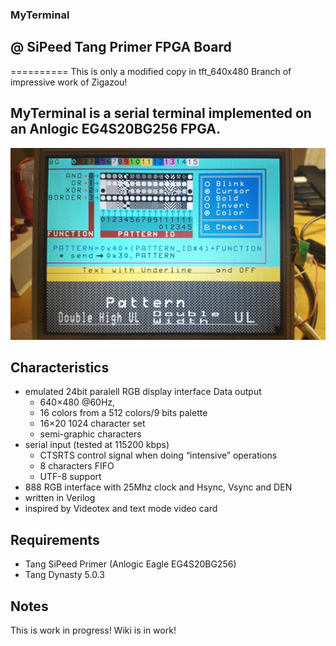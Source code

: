 ### MyTerminal 
## @ SiPeed Tang Primer FPGA Board
==========
This is only a modified copy in tft_640x480 Branch of impressive work of Zigazou!

## **MyTerminal is a serial terminal implemented on an Anlogic EG4S20BG256 FPGA.**

![MyTerminal_TFT_640x480_NEC](https://github.com/AVRsteffen/myterminal/blob/tft_640x480/Wiki/Display_Test_NEC_01.jpg)

Characteristics
---------------

- emulated 24bit paralell RGB display interface Data output
  - 640×480 @60Hz,
  - 16 colors from a 512 colors/9 bits palette
  - 16×20 1024 character set
  - semi-graphic characters
- serial input (tested at 115200 kbps)
  - CTSRTS control signal when doing “intensive” operations
  - 8 characters FIFO 
  - UTF-8 support
- 888 RGB interface with 25Mhz clock and Hsync, Vsync and DEN
- written in Verilog
- inspired by Videotex and text mode video card

Requirements
------------

- Tang SiPeed Primer (Anlogic Eagle EG4S20BG256)
- Tang Dynasty 5.0.3


Notes
-----

This is work in progress!
Wiki is in work!
